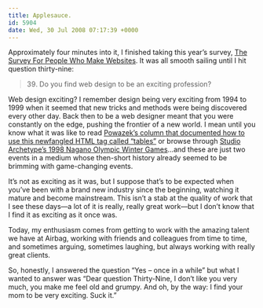 ```yaml
---
title: Applesauce.
id: 5904
date: Wed, 30 Jul 2008 07:17:39 +0000
---
```


Approximately four minutes into it, I finished taking this year’s survey, [The Survey For People Who Make Websites](http://www.alistapart.com/articles/survey2008). It was all smooth sailing until I hit question thirty-nine:

> 39. Do you find web design to be an exciting profession?

Web design exciting? I remember design being very exciting from 1994 to 1999 when it seemed that new tricks and methods were being discovered every other day. Back then to be a web designer meant that you were constantly on the edge, pushing the frontier of a new world. I mean until you know what it was like to read [Powazek’s column that documented how to use this newfangled <span class="caps">HTML</span> tag called “tables”](http://www.webmonkey.com/tutorial/Create_Simple_HTML_Tables) or browse through [Studio Archetype’s 1998 Nagano Olympic Winter Games](https://www.airbagindustries.com/nagano/index.html)…and these are just two events in a medium whose then-short history already seemed to be brimming with game-changing events.  

It’s not as exciting as it was, but I suppose that’s to be expected when you’ve been with a brand new industry since the beginning, watching it mature and become mainstream. This isn’t a stab at the quality of work that I see these days—a lot of it is really, really great work—but I don’t know that I find it as exciting as it once was.  

Today, my enthusiasm comes from getting to work with the amazing talent we have at Airbag, working with friends and colleagues from time to time, and sometimes arguing, sometimes laughing, but always working with really great clients.  

So, honestly, I answered the question “Yes – once in a while” but what I wanted to answer was “Dear question Thirty-Nine, I don’t like you very much, you make me feel old and grumpy. And oh, by the way: I find your mom to be very exciting. Suck it.”





